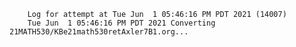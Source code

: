         Log for attempt at Tue Jun  1 05:46:16 PM PDT 2021 (14007)
        Tue Jun  1 05:46:16 PM PDT 2021 Converting 21MATH530/KBe21math530retAxler7B1.org...
